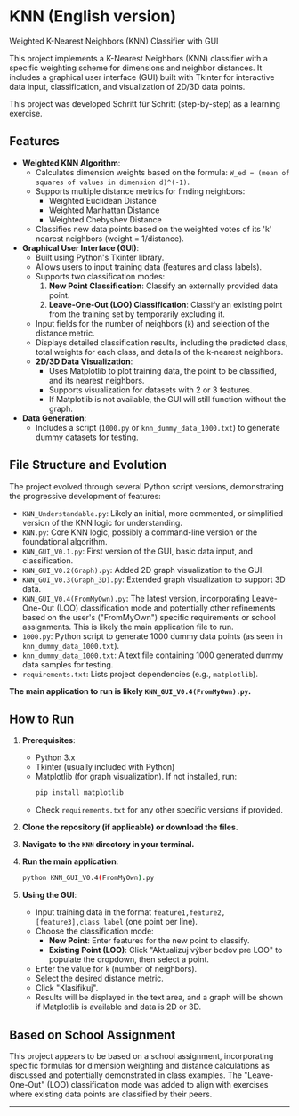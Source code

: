 # KNN (English version)
 Weighted K-Nearest Neighbors (KNN) Classifier with GUI

This project implements a K-Nearest Neighbors (KNN) classifier with a specific weighting scheme for dimensions and neighbor distances. It includes a graphical user interface (GUI) built with Tkinter for interactive data input, classification, and visualization of 2D/3D data points.

This project was developed Schritt für Schritt (step-by-step) as a learning exercise.

## Features

* **Weighted KNN Algorithm**:
    * Calculates dimension weights based on the formula: `W_ed = (mean of squares of values in dimension d)^(-1)`.
    * Supports multiple distance metrics for finding neighbors:
        * Weighted Euclidean Distance
        * Weighted Manhattan Distance
        * Weighted Chebyshev Distance
    * Classifies new data points based on the weighted votes of its 'k' nearest neighbors (weight = 1/distance).
* **Graphical User Interface (GUI)**:
    * Built using Python's Tkinter library.
    * Allows users to input training data (features and class labels).
    * Supports two classification modes:
        1.  **New Point Classification**: Classify an externally provided data point.
        2.  **Leave-One-Out (LOO) Classification**: Classify an existing point from the training set by temporarily excluding it.
    * Input fields for the number of neighbors (`k`) and selection of the distance metric.
    * Displays detailed classification results, including the predicted class, total weights for each class, and details of the k-nearest neighbors.
    * **2D/3D Data Visualization**:
        * Uses Matplotlib to plot training data, the point to be classified, and its nearest neighbors.
        * Supports visualization for datasets with 2 or 3 features.
        * If Matplotlib is not available, the GUI will still function without the graph.
* **Data Generation**:
    * Includes a script (`1000.py` or `knn_dummy_data_1000.txt`) to generate dummy datasets for testing.

## File Structure and Evolution

The project evolved through several Python script versions, demonstrating the progressive development of features:

* `KNN_Understandable.py`: Likely an initial, more commented, or simplified version of the KNN logic for understanding.
* `KNN.py`: Core KNN logic, possibly a command-line version or the foundational algorithm.
* `KNN_GUI_V0.1.py`: First version of the GUI, basic data input, and classification.
* `KNN_GUI_V0.2(Graph).py`: Added 2D graph visualization to the GUI.
* `KNN_GUI_V0.3(Graph_3D).py`: Extended graph visualization to support 3D data.
* `KNN_GUI_V0.4(FromMyOwn).py`: The latest version, incorporating Leave-One-Out (LOO) classification mode and potentially other refinements based on the user's ("FromMyOwn") specific requirements or school assignments. This is likely the main application file to run.
* `1000.py`: Python script to generate 1000 dummy data points (as seen in `knn_dummy_data_1000.txt`).
* `knn_dummy_data_1000.txt`: A text file containing 1000 generated dummy data samples for testing.
* `requirements.txt`: Lists project dependencies (e.g., `matplotlib`).

**The main application to run is likely `KNN_GUI_V0.4(FromMyOwn).py`.**

## How to Run

1.  **Prerequisites**:
    * Python 3.x
    * Tkinter (usually included with Python)
    * Matplotlib (for graph visualization). If not installed, run:
        ```bash
        pip install matplotlib
        ```
    * Check `requirements.txt` for any other specific versions if provided.

2.  **Clone the repository (if applicable) or download the files.**

3.  **Navigate to the `KNN` directory in your terminal.**

4.  **Run the main application**:
    ```bash
    python KNN_GUI_V0.4(FromMyOwn).py
    ```

5.  **Using the GUI**:
    * Input training data in the format `feature1,feature2,[feature3],class_label` (one point per line).
    * Choose the classification mode:
        * **New Point**: Enter features for the new point to classify.
        * **Existing Point (LOO)**: Click "Aktualizuj výber bodov pre LOO" to populate the dropdown, then select a point.
    * Enter the value for `k` (number of neighbors).
    * Select the desired distance metric.
    * Click "Klasifikuj".
    * Results will be displayed in the text area, and a graph will be shown if Matplotlib is available and data is 2D or 3D.

## Based on School Assignment

This project appears to be based on a school assignment, incorporating specific formulas for dimension weighting and distance calculations as discussed and potentially demonstrated in class examples. The "Leave-One-Out" (LOO) classification mode was added to align with exercises where existing data points are classified by their peers.

---
